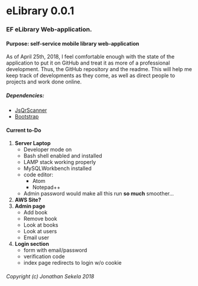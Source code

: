# eLibrary 0.0.1
### EF eLibrary Web-application.
#### Purpose: self-service mobile library web-application
As of April 25th, 2018, I feel comfortable enough with the state of the application to put it on GitHub and treat it as more of a professional development. Thus, the GitHub repository and the readme. This will help me keep track of developments as they come, as well as direct people to projects and work done online.
##### Dependencies:
* [JsQrScanner](https://github.com/jbialobr/JsQRScanner "JavaScript QR Scanner for HTML5 Supporting Browsers")
* [Bootstrap](https://getbootstrap.com/ "Bootstrap: the most popular HTML, CSS, and JS library in the world")

#### Current to-Do
 1. __Server Laptop__
    * Developer mode on
    * Bash shell enabled and installed
    * LAMP stack working properly
    * MySQLWorkbench installed
    * code editor:
        * Atom
        * Notepad++
     * Admin password would make all this run **so much** smoother...
 3. __AWS Site?__
 4. __Admin page__
    * Add book
    * Remove book
    * Look at books
    * Look at users
    * Email user
4. __Login section__
    * form with email/password
    * verification code
    * index page redirects to login w/o cookie
###### _Copyright (c) Jonathan Sekela 2018_